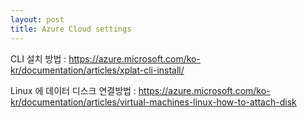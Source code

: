 ```yaml
---
layout: post
title: Azure Cloud settings
---
```


CLI 설치 방법 : https://azure.microsoft.com/ko-kr/documentation/articles/xplat-cli-install/
 
Linux 에 데이터 디스크 연결방법 : https://azure.microsoft.com/ko-kr/documentation/articles/virtual-machines-linux-how-to-attach-disk
 

